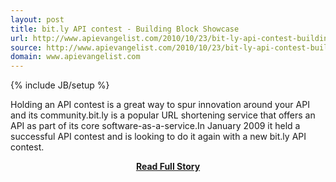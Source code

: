 ```yaml
---
layout: post
title: bit.ly API contest - Building Block Showcase
url: http://www.apievangelist.com/2010/10/23/bit-ly-api-contest-building-block-showcase/
source: http://www.apievangelist.com/2010/10/23/bit-ly-api-contest-building-block-showcase/
domain: www.apievangelist.com
---
```

{% include JB/setup %}<p>Holding an API contest is a great way to spur innovation around your API and its community.bit.ly is a popular URL shortening service that offers an API as part of its core software-as-a-service.In January 2009 it held a successful API contest and is looking to do it again with a new bit.ly API contest.</p>
<center><p><a href="http://www.apievangelist.com/2010/10/23/bit-ly-api-contest-building-block-showcase/" style='padding:25px; font-sze:18px; font-weight: bold;'>Read Full Story</a></p></center>
